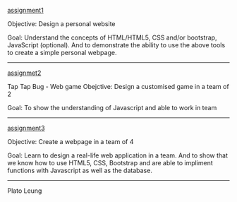 [assignment1](./assignment1)

Objective: Design a personal website

Goal: Understand the concepts of HTML/HTML5, CSS and/or bootstrap, JavaScript (optional). And to demonstrate the ability to use the above tools to create a simple personal webpage.

--------------------------------------- 

[assignmet2](./assignment2)

Tap Tap Bug - Web game
Obejctive: Design a customised game in a team of 2

Goal: To show the understanding of Javascript and able to work in team

---------------------------------------	

[assignment3](./assignment3)

Objective: Create a webpage in a team of 4

Goal: Learn to design a real-life web application in a team. And to show that we know how to use HTML5, CSS, Bootstrap and are able to impliment functions with Javascript as well as the database.

---------------------------------------

Plato Leung
